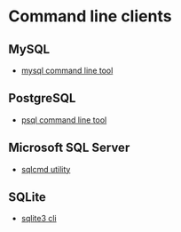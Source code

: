 # Command line clients

## MySQL
- [mysql command line tool](https://dev.mysql.com/doc/refman/8.2/en/mysql.html)

## PostgreSQL
- [psql command line tool](https://www.postgresql.org/docs/current/app-psql.html)

## Microsoft SQL Server
- [sqlcmd utility](https://learn.microsoft.com/en-us/sql/tools/sqlcmd/sqlcmd-start-utility)

## SQLite
- [sqlite3 cli](https://sqlite.org/cli.html)